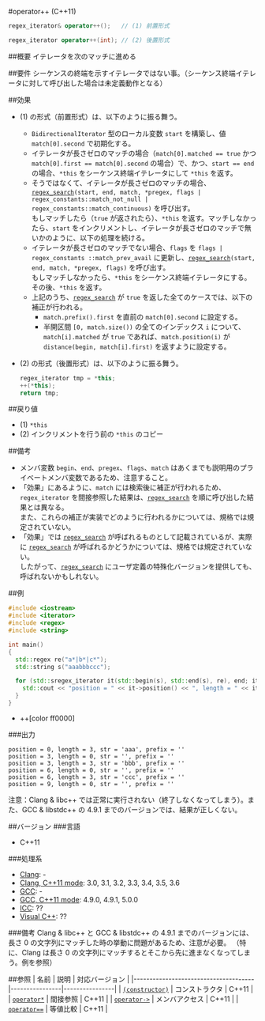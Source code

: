 #operator++ (C++11)
```cpp
regex_iterator& operator++();   // (1) 前置形式

regex_iterator operator++(int); // (2) 後置形式
```

##概要
イテレータを次のマッチに進める


##要件
シーケンスの終端を示すイテレータではない事。（シーケンス終端イテレータに対して呼び出した場合は未定義動作となる）


##効果
- (1) の形式（前置形式）は、以下のように振る舞う。
	- `BidirectionalIterator` 型のローカル変数 `start` を構築し、値 `match[0].second` で初期化する。
	- イテレータが長さゼロのマッチの場合（`match[0].matched == true` かつ `match[0].first == match[0].second` の場合）で、かつ、`start == end` の場合、`*this` をシーケンス終端イテレータにして `*this` を返す。
	- そうではなくて、イテレータが長さゼロのマッチの場合、[`regex_search`](../regex_search.md)`(start, end, match, *pregex, flags | regex_constants::match_not_null | regex_constants::match_continuous)` を呼び出す。  
		もしマッチしたら（`true` が返されたら）、`*this` を返す。マッチしなかったら、`start` をインクリメントし、イテレータが長さゼロのマッチで無いかのように、以下の処理を続ける。
	- イテレータが長さゼロのマッチでない場合、`flags` を `flags | regex_constants ::match_prev_avail` に更新し、[`regex_search`](../regex_search.md)`(start, end, match, *pregex, flags)` を呼び出す。  
		もしマッチしなかったら、`*this` をシーケンス終端イテレータにする。その後、`*this` を返す。
	- 上記のうち、[`regex_search`](../regex_search.md) が `true` を返した全てのケースでは、以下の補正が行われる。
		- `match.prefix().first` を直前の `match[0].second` に設定する。
		- 半開区間 `[0, match.size())` の全てのインデックス `i` について、`match[i].matched` が `true` であれば、`match.position(i)` が `distance(begin, match[i].first)` を返すように設定する。
- (2) の形式（後置形式）は、以下のように振る舞う。

	```cpp
	regex_iterator tmp = *this;
	++(*this);
	return tmp;
	```


##戻り値
- (1) `*this`
- (2) インクリメントを行う前の `*this` のコピー


##備考
- メンバ変数 `begin`、`end`、`pregex`、`flags`、`match` はあくまでも説明用のプライベートメンバ変数であるため、注意すること。
- 「効果」にあるように、`match` には検索後に補正が行われるため、`regex_iterator` を間接参照した結果は、[`regex_search`](../regex_search.md) を順に呼び出した結果とは異なる。  
	また、これらの補正が実装でどのように行われるかについては、規格では規定されていない。
- 「効果」では [`regex_search`](../regex_search.md) が呼ばれるものとして記載されているが、実際に [`regex_search`](../regex_search.md) が呼ばれるかどうかについては、規格では規定されていない。  
	したがって、[`regex_search`](../regex_search.md) にユーザ定義の特殊化バージョンを提供しても、呼ばれないかもしれない。


##例
```cpp
#include <iostream>
#include <iterator>
#include <regex>
#include <string>

int main()
{
  std::regex re("a*|b*|c*");
  std::string s("aaabbbccc");

  for (std::sregex_iterator it(std::begin(s), std::end(s), re), end; it != end; ++it) {
    std::cout << "position = " << it->position() << ", length = " << it->length() << ", str = '" << it->str() << "', prefix = '" << it->prefix() << '\'' << std::endl;
  }
}
```
* ++[color ff0000]

###出力
```
position = 0, length = 3, str = 'aaa', prefix = ''
position = 3, length = 0, str = '', prefix = ''
position = 3, length = 3, str = 'bbb', prefix = ''
position = 6, length = 0, str = '', prefix = ''
position = 6, length = 3, str = 'ccc', prefix = ''
position = 9, length = 0, str = '', prefix = ''
```

注意：Clang & libc++ では正常に実行されない（終了しなくなってしまう）。また、GCC & libstdc++ の 4.9.1 までのバージョンでは、結果が正しくない。


##バージョン
###言語
- C++11

###処理系
- [Clang](/implementation.md#clang): -
- [Clang, C++11 mode](/implementation.md#clang): 3.0, 3.1, 3.2, 3.3, 3.4, 3.5, 3.6
- [GCC](/implementation.md#gcc): -
- [GCC, C++11 mode](/implementation.md#gcc): 4.9.0, 4.9.1, 5.0.0
- [ICC](/implementation.md#icc): ??
- [Visual C++](/implementation.md#visual_cpp): ??

###備考
Clang & libc++ と GCC & libstdc++ の 4.9.1 までのバージョンには、長さ 0 の文字列にマッチした時の挙動に問題があるため、注意が必要。
（特に、Clang は長さ 0 の文字列にマッチするとそこから先に進まなくなってしまう。例を参照）


##参照
| 名前                                 | 説明           | 対応バージョン |
|--------------------------------------|----------------|----------------|
| [`(constructor)`](regex_iterator.md) | コンストラクタ | C++11          |
| [`operator*`](op_deref.md)           | 間接参照       | C++11          |
| [`operator->`](op_arrow.md)          | メンバアクセス | C++11          |
| [`operator==`](op_equal.md)          | 等値比較       | C++11          |
